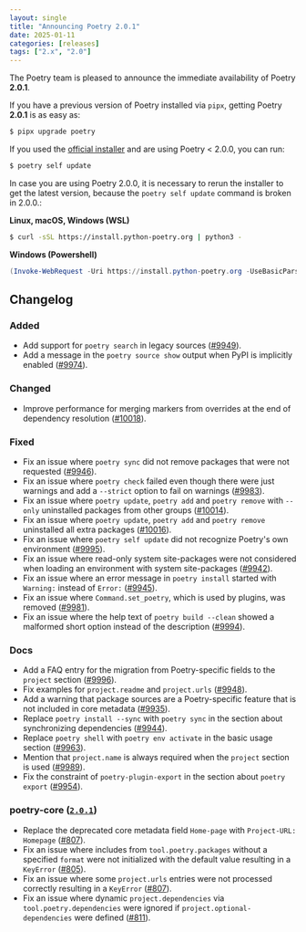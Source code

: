 ```yaml
---
layout: single
title: "Announcing Poetry 2.0.1"
date: 2025-01-11
categories: [releases]
tags: ["2.x", "2.0"]
---
```


The Poetry team is pleased to announce the immediate availability of Poetry **2.0.1**.

<!--more-->

If you have a previous version of Poetry installed via `pipx`,
getting Poetry **2.0.1** is as easy as:

```bash
$ pipx upgrade poetry
```

If you used the [official installer](/docs/#installation) and are using Poetry < 2.0.0, you can run:

```bash
$ poetry self update
```

In case you are using Poetry 2.0.0, it is necessary to rerun the installer to get the latest version,
because the `poetry self update` command is broken in 2.0.0.:

**Linux, macOS, Windows (WSL)**

```bash
$ curl -sSL https://install.python-poetry.org | python3 -
```

**Windows (Powershell)**

```powershell
(Invoke-WebRequest -Uri https://install.python-poetry.org -UseBasicParsing).Content | py -
```

## Changelog

### Added

- Add support for `poetry search` in legacy sources ([#9949](https://github.com/python-poetry/poetry/pull/9949)).
- Add a message in the `poetry source show` output when PyPI is implicitly enabled ([#9974](https://github.com/python-poetry/poetry/pull/9974)).

### Changed

- Improve performance for merging markers from overrides at the end of dependency resolution ([#10018](https://github.com/python-poetry/poetry/pull/10018)).

### Fixed

- Fix an issue where `poetry sync` did not remove packages that were not requested ([#9946](https://github.com/python-poetry/poetry/pull/9946)).
- Fix an issue where `poetry check` failed even though there were just warnings and add a `--strict` option to fail on warnings ([#9983](https://github.com/python-poetry/poetry/pull/9983)).
- Fix an issue where `poetry update`, `poetry add` and `poetry remove` with `--only` uninstalled packages from other groups ([#10014](https://github.com/python-poetry/poetry/pull/10014)).
- Fix an issue where `poetry update`, `poetry add` and `poetry remove` uninstalled all extra packages ([#10016](https://github.com/python-poetry/poetry/pull/10016)).
- Fix an issue where `poetry self update` did not recognize Poetry's own environment ([#9995](https://github.com/python-poetry/poetry/pull/9995)).
- Fix an issue where read-only system site-packages were not considered when loading an environment with system site-packages ([#9942](https://github.com/python-poetry/poetry/pull/9942)).
- Fix an issue where an error message in `poetry install` started with `Warning:` instead of `Error:` ([#9945](https://github.com/python-poetry/poetry/pull/9945)).
- Fix an issue where `Command.set_poetry`, which is used by plugins, was removed ([#9981](https://github.com/python-poetry/poetry/pull/9981)).
- Fix an issue where the help text of `poetry build --clean` showed a malformed short option instead of the description ([#9994](https://github.com/python-poetry/poetry/pull/9994)).

### Docs

- Add a FAQ entry for the migration from Poetry-specific fields to the `project` section ([#9996](https://github.com/python-poetry/poetry/pull/9996)).
- Fix examples for `project.readme` and `project.urls` ([#9948](https://github.com/python-poetry/poetry/pull/9948)).
- Add a warning that package sources are a Poetry-specific feature that is not included in core metadata ([#9935](https://github.com/python-poetry/poetry/pull/9935)).
- Replace `poetry install --sync` with `poetry sync` in the section about synchronizing dependencies ([#9944](https://github.com/python-poetry/poetry/pull/9944)).
- Replace `poetry shell` with `poetry env activate` in the basic usage section ([#9963](https://github.com/python-poetry/poetry/pull/9963)).
- Mention that `project.name` is always required when the `project` section is used ([#9989](https://github.com/python-poetry/poetry/pull/9989)).
- Fix the constraint of `poetry-plugin-export` in the section about `poetry export` ([#9954](https://github.com/python-poetry/poetry/pull/9954)).

### poetry-core ([`2.0.1`](https://github.com/python-poetry/poetry-core/releases/tag/2.0.1))

- Replace the deprecated core metadata field `Home-page` with `Project-URL: Homepage` ([#807](https://github.com/python-poetry/poetry-core/pull/807)).
- Fix an issue where includes from `tool.poetry.packages` without a specified `format` were not initialized with the default value resulting in a `KeyError` ([#805](https://github.com/python-poetry/poetry-core/pull/805)).
- Fix an issue where some `project.urls` entries were not processed correctly resulting in a `KeyError` ([#807](https://github.com/python-poetry/poetry-core/pull/807)).
- Fix an issue where dynamic `project.dependencies` via `tool.poetry.dependencies` were ignored if `project.optional-dependencies` were defined ([#811](https://github.com/python-poetry/poetry-core/pull/811)).
